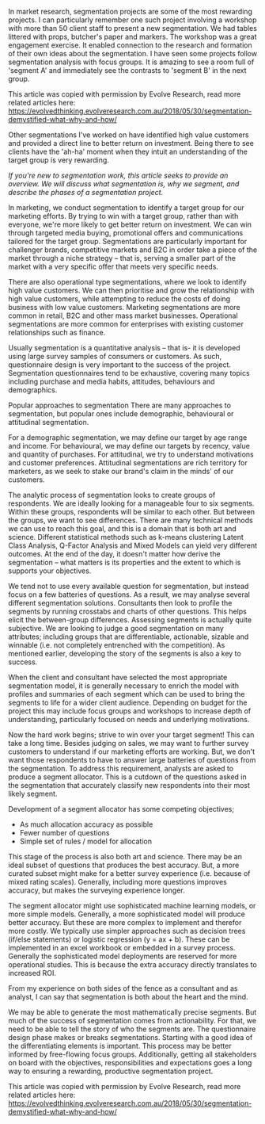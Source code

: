 In market research, segmentation projects are some of the most rewarding projects. I can particularly remember one such project involving a workshop with more than 50 client staff to present a new segmentation. We had tables littered with props, butcher's paper and markers. The workshop was a great engagement exercise. It enabled connection to the research and formation of their own ideas about the segmentation. I have seen some projects follow segmentation analysis with focus groups. It is amazing to see a room full of 'segment A' and immediately see the contrasts to 'segment B' in the next group.

This article was copied with permission by Evolve Research, read more related articles here: https://evolvedthinking.evolveresearch.com.au/2018/05/30/segmentation-demystified-what-why-and-how/

Other segmentations I've worked on have identified high value customers and provided a direct line to better return on investment. Being there to see clients have the 'ah-ha' moment when they intuit an understanding of the target group is very rewarding.

*If you're new to segmentation work, this article seeks to provide an overview. We will discuss what segmentation is, why we segment, and describe the phases of a segmentation project.*

In marketing, we conduct segmentation to identify a target group for our marketing efforts. By trying to win with a target group, rather than with everyone, we're more likely to get better return on investment. We can win through targeted media buying, promotional offers and communications tailored for the target group. Segmentations are particularly important for challenger brands, competitive markets and B2C in order take a piece of the market through a niche strategy – that is, serving a smaller part of the market with a very specific offer that meets very specific needs.

There are also operational type segmentations, where we look to identify high value customers. We can then prioritise and grow the relationship with high value customers, while attempting to reduce the costs of doing business with low value customers. Marketing segmentations are more common in retail, B2C and other mass market businesses. Operational segmentations are more common for enterprises with existing customer relationships such as finance.

Usually segmentation is a quantitative analysis – that is- it is developed using large survey samples of consumers or customers. As such, questionnaire design is very important to the success of the project. Segmentation questionnaires tend to be exhaustive, covering many topics including purchase and media habits, attitudes, behaviours and demographics.

Popular approaches to segmentation
There are many approaches to segmentation, but popular ones include demographic, behavioural or attitudinal segmentation.

For a demographic segmentation, we may define our target by age range and income. For behavioural, we may define our targets by recency, value and quantity of purchases. For attitudinal, we try to understand motivations and customer preferences. Attitudinal segmentations are rich territory for marketers, as we seek to stake our brand's claim in the minds' of our customers.

The analytic process of segmentation looks to create groups of respondents. We are ideally looking for a manageable four to six segments. Within these groups, respondents will be similar to each other. But between the groups, we want to see differences. There are many technical methods we can use to reach this goal, and this is a domain that is both art and science.  Different statistical methods such as k-means clustering Latent Class Analysis, Q-Factor Analysis and Mixed Models can yield very different outcomes.  At the end of the day, it doesn't matter how derive the segmentation – what matters is its properties and the extent to which is supports your objectives.

We tend not to use every available question for segmentation, but instead focus on a few batteries of questions. As a result, we may analyse several different segmentation solutions. Consultants then look to profile the segments by running crosstabs and charts of other questions. This helps elicit the between-group differences. Assessing segments is actually quite subjective.  We are looking to judge a good segmentation on many attributes; including groups that are differentiable, actionable, sizable and winnable (i.e. not completely entrenched with the competition). As mentioned earlier, developing the story of the segments is also a key to success.

When the client and consultant have selected the most appropriate segmentation model, it is generally necessary to enrich the model with profiles and summaries of each segment which can be used to bring the segments to life for a wider client audience. Depending on budget for the project this may include focus groups and workshops to increase depth of understanding, particularly focused on needs and underlying motivations.

Now the hard work begins; strive to win over your target segment! This can take a long time. Besides judging on sales, we may want to further survey customers to understand if our marketing efforts are working. But, we don't want those respondents to have to answer large batteries of questions from the segmentation. To address this requirement, analysts are asked to produce a segment allocator. This is a cutdown of the questions asked in the segmentation that accurately classify new respondents into their most likely segment.

Development of a segment allocator has some competing objectives;

* As much allocation accuracy as possible
* Fewer number of questions
* Simple set of rules / model for allocation

This stage of the process is also both art and science. There may be an ideal subset of questions that produces the best accuracy. But, a more curated subset might make for a better survey experience (i.e. because of mixed rating scales). Generally, including more questions improves accuracy, but makes the surveying experience longer.

The segment allocator might use sophisticated machine learning models, or more simple models. Generally, a more sophisticated model will produce better accuracy. But these are more complex to implement and therefor more costly. We typically use simpler approaches such as decision trees (if/else statements) or logistic regression (y = ax + b). These can be implemented in an excel workbook or embedded in a survey process. Generally the sophisticated model deployments are reserved for more operational studies. This is because the extra accuracy directly translates to increased ROI.

From my experience on both sides of the fence as a consultant and as analyst, I can say that segmentation is both about the heart and the mind.

We may be able to generate the most mathematically precise segments. But much of the success of segmentation comes from actionability. For that, we need to be able to tell the story of who the segments are. The questionnaire design phase makes or breaks segmentations. Starting with a good idea of the differentiating elements is important. This process may be better informed by free-flowing focus groups. Additionally, getting all stakeholders on board with the objectives, responsibilities and expectations goes a long way to ensuring a rewarding, productive segmentation project.

This article was copied with permission by Evolve Research, read more related articles here: https://evolvedthinking.evolveresearch.com.au/2018/05/30/segmentation-demystified-what-why-and-how/
